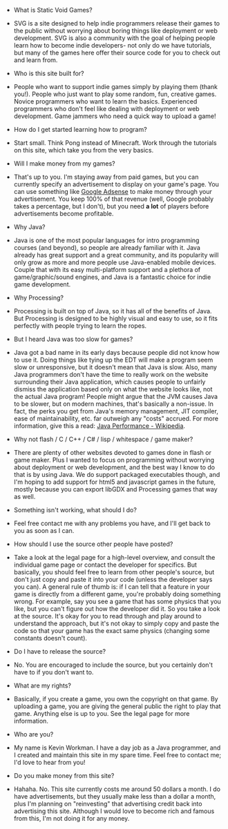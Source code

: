  - What is Static Void Games?
  - SVG is a site designed to help indie programmers release their games to the public without worrying about boring things like deployment or web development. SVG is also a community with the goal of helping people learn how to become indie developers- not only do we have tutorials, but many of the games here offer their source code for you to check out and learn from.

 - Who is this site built for?
  - People who want to support indie games simply by playing them (thank you!). People who just want to play some random, fun, creative games. Novice programmers who want to learn the basics. Experienced programmers who don't feel like dealing with deployment or web development. Game jammers who need a quick way to upload a game!
 
 - How do I get started learning how to program?
  - Start small. Think Pong instead of Minecraft. Work through the tutorials on this site, which take you from the very basics.
  
 - Will I make money from my games?
  - That's up to you. I'm staying away from paid games, but you can currently specify an advertisement to display on your game's page. You can use something like [Google Adsense](https://www.google.com/adsense) to make money through your advertisement. You keep 100% of that revenue (well, Google probably takes a percentage, but I don't), but you need **a lot** of players before advertisements become profitable.

 - Why Java?
  - Java is one of the most popular languages for intro programming courses (and beyond), so people are already familiar with it. Java already has great support and a great community, and its popularity will only grow as more and more people use Java-enabled mobile devices. Couple that with its easy multi-platform support and a plethora of game/graphic/sound engines, and Java is a fantastic choice for indie game development.

 - Why Processing?
  - Processing is built on top of Java, so it has all of the benefits of Java. But Processing is designed to be highly visual and easy to use, so it fits perfectly with people trying to learn the ropes.

 - But I heard Java was too slow for games?
  - Java got a bad name in its early days because people did not know how to use it. Doing things like tying up the EDT will make a program seem slow or unresponsive, but it doesn't mean that Java is slow. Also, many Java programmers don't have the time to really work on the website surrounding their Java application, which causes people to unfairly dismiss the application based only on what the website looks like, not the actual Java program! People might argue that the JVM causes Java to be slower, but on modern machines, that's basically a non-issue. In fact, the perks you get from Java's memory management, JIT compiler, ease of maintainability, etc. far outweigh any "costs" accrued. For more information, give this a read: [Java Performance - Wikipedia](http://en.wikipedia.org/wiki/Java_performance).

 - Why not flash / C / C++ / C# / lisp / whitespace / game maker?
  - There are plenty of other websites devoted to games done in flash or game maker. Plus I wanted to focus on programming without worrying about deployment or web development, and the best way I know to do that is by using Java. We do support packaged executables though, and I'm hoping to add support for html5 and javascript games in the future, mostly because you can export libGDX and Processing games that way as well.

 - Something isn't working, what should I do?
  - Feel free contact me with any problems you have, and I'll get back to you as soon as I can.

 - How should I use the source other people have posted?
  - Take a look at the legal page for a high-level overview, and consult the individual game page or contact the developer for specifics. But basically, you should feel free to learn from other people's source, but don't just copy and paste it into your code (unless the developer says you can). A general rule of thumb is: if I can tell that a feature in your game is directly from a different game, you're probably doing something wrong. For example, say you see a game that has some physics that you like, but you can't figure out how the developer did it. So you take a look at the source. It's okay for you to read through and play around to understand the approach, but it's not okay to simply copy and paste the code so that your game has the exact same physics (changing some constants doesn't count).

 - Do I have to release the source?
  - No. You are encouraged to include the source, but you certainly don't have to if you don't want to.

 - What are my rights?
  - Basically, if you create a game, you own the copyright on that game. By uploading a game, you are giving the general public the right to play that game. Anything else is up to you. See the legal page for more information.

 - Who are you?
  - My name is Kevin Workman. I have a day job as a Java programmer, and I created and maintain this site in my spare time. Feel free to contact me; I'd love to hear from you!

 - Do you make money from this site?
  -  Hahaha. No. This site currently costs me around 50 dollars a month. I do have advertisements, but they usually make less than a dollar a month, plus I'm planning on "reinvesting" that advertising credit back into advertising this site. Although I would love to become rich and famous from this, I'm not doing it for any money.